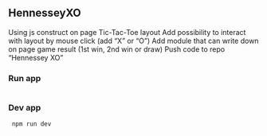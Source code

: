 ## HennesseyXO
  Using js construct on page Tic-Tac-Toe layout
Add possibility to interact with layout by mouse click (add “X” or “O”)
Add module that can write down on page game result (1st win, 2nd win or draw)
Push code to repo “Hennessey XO”

### Run app
```sh

```

### Dev app
```sh
 npm run dev
```
